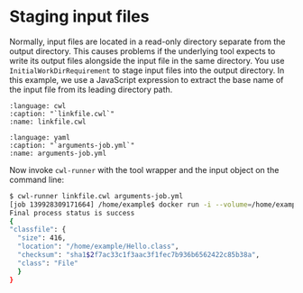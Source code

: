 # Staging input files

Normally, input files are located in a read-only directory separate from
the output directory.  This causes problems if the underlying tool expects to
write its output files alongside the input file in the same directory.  You use `InitialWorkDirRequirement` to stage input files into the output directory.
In this example, we use a JavaScript expression to extract the base name of the
input file from its leading directory path.

```{literalinclude} /_includes/cwl/15-staging/linkfile.cwl
:language: cwl
:caption: "`linkfile.cwl`"
:name: linkfile.cwl
```

```{literalinclude} /_includes/cwl/15-staging/arguments-job.yml
:language: yaml
:caption: "`arguments-job.yml`"
:name: arguments-job.yml
```

Now invoke `cwl-runner` with the tool wrapper and the input object on the
command line:

```bash
$ cwl-runner linkfile.cwl arguments-job.yml
[job 139928309171664] /home/example$ docker run -i --volume=/home/example/Hello.java:/var/lib/cwl/job557617295_examples/Hello.java:ro --volume=/home/example:/var/spool/cwl:rw --volume=/tmp/tmpmNbApw:/tmp:rw --workdir=/var/spool/cwl --read-only=true --net=none --user=1001 --rm --env=TMPDIR=/tmp openjdk:9.0.1-11-slim javac Hello.java
Final process status is success
{
"classfile": {
  "size": 416,
  "location": "/home/example/Hello.class",
  "checksum": "sha1$2f7ac33c1f3aac3f1fec7b936b6562422c85b38a",
  "class": "File"
  }
}
```
